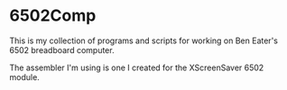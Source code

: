 # 6502Comp

This is my collection of programs and scripts for working on Ben Eater's 6502
breadboard computer.

The assembler I'm using is one I created for the XScreenSaver 6502 module.

